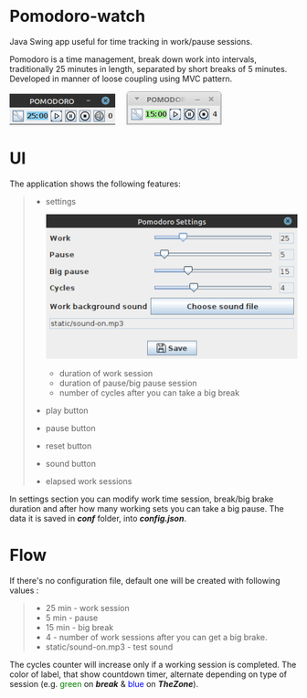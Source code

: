 [![<Rainy>](https://img.shields.io/circleci/build/gh/git-danutdruta/pomodoro-watch?style=plastic&token=f34f1aaa34bdd4be3a71c2c75cf4e9e924f76f6b)]()

# Pomodoro-watch
Java Swing app useful for time tracking in work/pause sessions. 

Pomodoro  is a time management, break down work into intervals, traditionally 25 minutes in length, separated by short breaks of 5 minutes.
 Developed in manner of loose coupling using MVC pattern.

![alt text](https://github.com/git-danutdruta/pomodoro-watch/blob/master/static/pomodoro_screenshot.png) &nbsp;&nbsp;&nbsp;
![alt text](https://github.com/git-danutdruta/pomodoro-watch/blob/master/static/pomodoro_pause_time.png)
# UI
The application shows the following features:
> - settings
>  
>   ![alt text](https://github.com/git-danutdruta/pomodoro-watch/blob/master/static/pomodoro_settings_dialog.png)
>   - duration of work session
>   - duration of pause/big pause session
>   - number of cycles after you can take a big break 
> - play button
> - pause button
> - reset button
> - sound button
> - elapsed work sessions

In settings section you can modify work time session, break/big brake duration and after how many working sets
you can take a big pause.
The data it is saved in ***conf*** folder, into ***config.json***.

# Flow
If there's no configuration file, default one will be created with following values : 
> - 25 min - work session
> - 5 min - pause
> - 15 min - big break
> - 4 - number of work sessions after you can get a big brake.
> - static/sound-on.mp3 - test sound

The cycles counter will increase only if a working session is completed.
The color of label, that show countdown timer, alternate depending on type of session (e.g. <span style="color:green">green</span> on ***break*** & <span style="color:blue">blue</span> on ___TheZone___).    